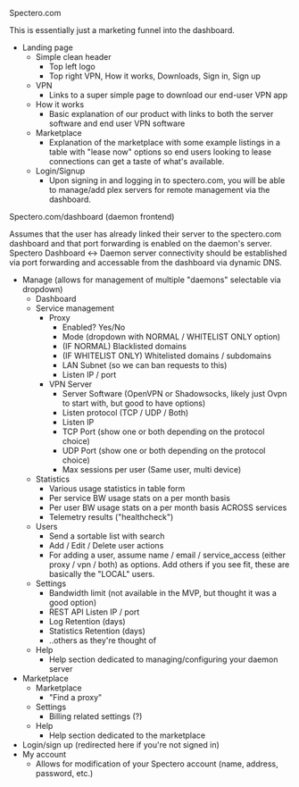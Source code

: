 Spectero.com

This is essentially just a marketing funnel into the dashboard.

- Landing page
  - Simple clean header
    - Top left logo
    - Top right VPN, How it works, Downloads, Sign in, Sign up
  - VPN
    - Links to a super simple page to download our end-user VPN app
  - How it works
    - Basic explanation of our product with links to both the server software and end user VPN software
  - Marketplace
    - Explanation of the marketplace with some example listings in a table with "lease now" options so end users looking to lease connections can get a taste of what's available.
  - Login/Signup
    - Upon signing in and logging in to spectero.com, you will be able to manage/add plex servers for remote management via the dashboard.
    
Spectero.com/dashboard (daemon frontend)

Assumes that the user has already linked their server to the spectero.com dashboard and that port forwarding is enabled on the daemon's server. Spectero Dashboard <-> Daemon server connectivity should be established via port forwarding and accessable from the dashboard via dynamic DNS.

- Manage (allows for management of multiple "daemons" selectable via dropdown)
  - Dashboard
  - Service management
    - Proxy
      - Enabled? Yes/No
      - Mode (dropdown with NORMAL / WHITELIST ONLY option)
      - (IF NORMAL) Blacklisted domains
      - (IF WHITELIST ONLY) Whitelisted domains / subdomains
      - LAN Subnet (so we can ban requests to this)
      - Listen IP / port
    - VPN Server
      - Server Software (OpenVPN or Shadowsocks, likely just Ovpn to start with, but good to have options)
      - Listen protocol (TCP / UDP / Both)
      - Listen IP
      - TCP Port (show one or both depending on the protocol choice)
      - UDP Port (show one or both depending on the protocol choice)
      - Max sessions per user (Same user, multi device)
  - Statistics
    - Various usage statistics in table form
    - Per service BW usage stats on a per month basis
    - Per user BW usage stats on a per month basis ACROSS services
    - Telemetry results ("healthcheck")
  - Users
    - Send a sortable list with search
    - Add / Edit / Delete user actions
    - For adding a user, assume name / email / service_access (either proxy / vpn / both) as options. Add others if you see fit, these are basically the "LOCAL" users.
  - Settings
    - Bandwidth limit (not available in the MVP, but thought it was a good option)
    - REST API Listen IP / port
    - Log Retention (days)
    - Statistics Retention (days)
    - ..others as they're thought of
  - Help
    - Help section dedicated to managing/configuring your daemon server
- Marketplace
  - Marketplace
    - "Find a proxy"
  - Settings
    - Billing related settings (?)
  - Help
    - Help section dedicated to the marketplace
- Login/sign up (redirected here if you're not signed in)
- My account
  - Allows for modification of your Spectero account (name, address, password, etc.)
